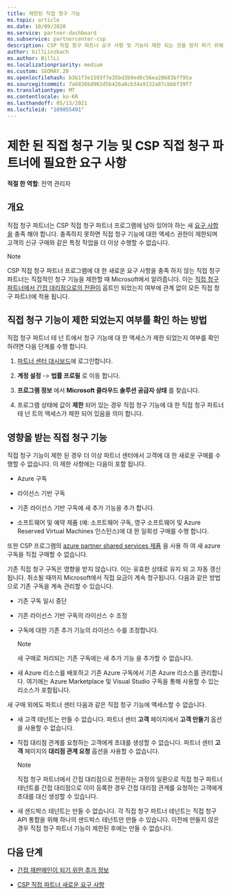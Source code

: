 ```yaml
---
title: 제한된 직접 청구 기능
ms.topic: article
ms.date: 10/09/2020
ms.service: partner-dashboard
ms.subservice: partnercenter-csp
description: CSP 직접 청구 파트너 요구 사항 및 기능이 제한 되는 것을 방지 하기 위해 수행할 작업에 대해 알아봅니다. 기능이 제한 되었는지 확인 합니다.
author: billLinzbach
ms.author: BillLi
ms.localizationpriority: medium
ms.custom: SEOMAY.20
ms.openlocfilehash: b3b1f3e1593f7e35bd3b9ed6c56ea28683bff95a
ms.sourcegitcommit: 7a6836bd962d5b426a8cb34a9132a87cbbbf39f7
ms.translationtype: MT
ms.contentlocale: ko-KR
ms.lasthandoff: 05/13/2021
ms.locfileid: "109855491"
---
```

# <a name="restricted-direct-bill-capabilities-and-the-requirements-needed-for-csp-direct-bill-partners"></a>제한 된 직접 청구 기능 및 CSP 직접 청구 파트너에 필요한 요구 사항

**적절 한 역할**: 전역 관리자

## <a name="overview"></a>개요

직접 청구 파트너는 CSP 직접 청구 파트너 프로그램에 남아 있어야 하는 새 [요구 사항을](direct-partner-new-requirements.md) 충족 해야 합니다. 충족하지 못하면 직접 청구 기능에 대한 액세스 권한이 제한되며 고객의 신규 구매와 같은 특정 작업을 더 이상 수행할 수 없습니다.

> [!Note]
> CSP 직접 청구 파트너 프로그램에 대 한 새로운 요구 사항을 충족 하지 않는 직접 청구 파트너는 직접적인 청구 기능을 제한할 때 Microsoft에서 알려줍니다. 이는 [직접 청구 파트너에서 간접 대리점으로의 전환이](transition-direct-to-indirect.md) 옵트인 되었는지 여부에 관계 없이 모든 직접 청구 파트너에 적용 됩니다.  

## <a name="how-to-tell-if-your-direct-bill-capabilities-has-been-restricted"></a>직접 청구 기능이 제한 되었는지 여부를 확인 하는 방법

직접 청구 파트너 테 넌 트에서 청구 기능에 대 한 액세스가 제한 되었는지 여부를 확인 하려면 다음 단계를 수행 합니다.

1. [파트너 센터 대시보드](https://partner.microsoft.com/dashboard)에 로그인합니다.

2. **계정 설정**  ->  **법률 프로필** 로 이동 합니다.

3. **프로그램 정보** 에서 **Microsoft 클라우드 솔루션 공급자 상태** 를 찾습니다.

4. 프로그램 상태에 값이 **제한** 되어 있는 경우 직접 청구 기능에 대 한 직접 청구 파트너 테 넌 트의 액세스가 제한 되어 있음을 의미 합니다.

## <a name="affected-direct-bill-capabilities"></a>영향을 받는 직접 청구 기능

직접 청구 기능이 제한 된 경우 더 이상 파트너 센터에서 고객에 대 한 새로운 구매를 수행할 수 없습니다. 이 제한 사항에는 다음이 포함 됩니다.

- Azure 구독

- 라이선스 기반 구독

- 기존 라이선스 기반 구독에 새 추가 기능을 추가 합니다.

- 소프트웨어 및 예약 제품 (예: 소프트웨어 구독, 영구 소프트웨어 및 Azure Reserved Virtual Machines 인스턴스)에 대 한 일회성 구매를 수행 합니다.

또한 CSP 프로그램의 [azure partner shared services 제품](shared-services.md) 을 사용 하 여 새 azure 구독을 직접 구매할 수 없습니다.

기존 직접 청구 구독은 영향을 받지 않습니다. 이는 유효한 상태로 유지 되 고 자동 갱신 됩니다. 취소될 때까지 Microsoft에서 직접 요금이 계속 청구됩니다. 다음과 같은 방법으로 기존 구독을 계속 관리할 수 있습니다.

- 기존 구독 일시 중단

- 기존 라이선스 기반 구독의 라이선스 수 조정

- 구독에 대한 기존 추가 기능의 라이선스 수를 조정합니다. 

    >[!Note]
    >새 구매로 처리되는 기존 구독에는 새 추가 기능 을 추가할 수 없습니다.

- 새 Azure 리소스를 배포하고 기존 Azure 구독에서 기존 Azure 리소스를 관리합니다. 여기에는 Azure Marketplace 및 Visual Studio 구독을 통해 사용할 수 있는 리소스가 포함됩니다.

새 구매 외에도 파트너 센터 다음과 같은 직접 청구 기능에 액세스할 수 없습니다.

- 새 고객 테넌트는 만들 수 없습니다. 파트너 센터 **고객** 페이지에서 **고객 만들기** 옵션을 사용할 수 없습니다.

- 직접 대리점 관계를 요청하는 고객에게 초대를 생성할 수 없습니다. 파트너 센터 **고객** 페이지의 **대리점 관계 요청** 옵션을 사용할 수 없습니다.

    >[!NOTE]
    >직접 청구 파트너에서 간접 대리점으로 전환하는 과정의 일환으로 직접 청구 파트너 테넌트를 간접 대리점으로 이미 등록한 경우 간접 대리점 관계를 요청하는 고객에게 초대를 대신 생성할 수 있습니다.

- 새 샌드박스 테넌트는 만들 수 없습니다. 각 직접 청구 파트너 테넌트는 직접 청구 API 통합을 위해 하나의 샌드박스 테넌트만 만들 수 있습니다. 이전에 만들지 않은 경우 직접 청구 파트너 기능이 제한된 후에는 만들 수 없습니다.  

## <a name="next-steps"></a>다음 단계

- [간접 재판매인이 되기 위한 추가 정보](https://assetsprod.microsoft.com/csp-directbill-to-indirect-transition.pdf)

- [CSP 직접 파트너 새로운 요구 사항](direct-partner-new-requirements.md)
